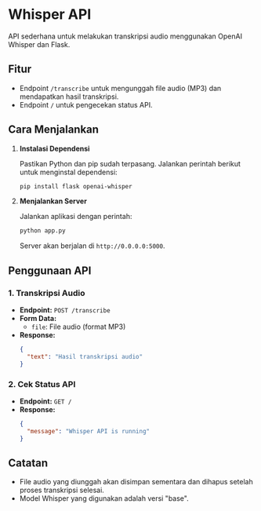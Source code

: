 # Whisper API

API sederhana untuk melakukan transkripsi audio menggunakan OpenAI Whisper dan Flask.

## Fitur

- Endpoint `/transcribe` untuk mengunggah file audio (MP3) dan mendapatkan hasil transkripsi.
- Endpoint `/` untuk pengecekan status API.

## Cara Menjalankan

1. **Instalasi Dependensi**

   Pastikan Python dan pip sudah terpasang. Jalankan perintah berikut untuk menginstal dependensi:

   ```bash
   pip install flask openai-whisper
   ```

2. **Menjalankan Server**

   Jalankan aplikasi dengan perintah:

   ```bash
   python app.py
   ```

   Server akan berjalan di `http://0.0.0.0:5000`.

## Penggunaan API

### 1. Transkripsi Audio

- **Endpoint:** `POST /transcribe`
- **Form Data:**
  - `file`: File audio (format MP3)
- **Response:**
  ```json
  {
    "text": "Hasil transkripsi audio"
  }
  ```

### 2. Cek Status API

- **Endpoint:** `GET /`
- **Response:**
  ```json
  {
    "message": "Whisper API is running"
  }
  ```

## Catatan

- File audio yang diunggah akan disimpan sementara dan dihapus setelah proses transkripsi selesai.
- Model Whisper yang digunakan adalah versi "base".
